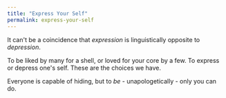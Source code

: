 ```yaml
---
title: "Express Your Self"
permalink: express-your-self
---
```


It can't be a coincidence that *expression* is linguistically opposite to *depression*.

To be liked by many for a shell, or loved for your core by a few. To express or depress one's self. These are the choices we have.

Everyone is capable of hiding, but to *be* - unapologetically - only you can do.
